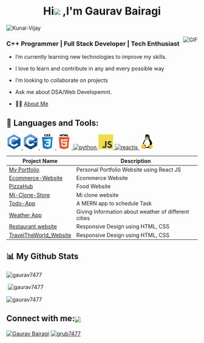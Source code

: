 <h1 align="center"> Hi<img src="https://github.com/TheDudeThatCode/TheDudeThatCode/blob/master/Assets/Hi.gif" width="40">
,I'm Gaurav Bairagi</h1>

<p align="left"> <img src="https://komarev.com/ghpvc/?username=Kunal-Vijay&label=Profile%20views&color=0e75b6&style=flat" alt="Kunal-Vijay" /> </p>
<img align="right" alt="GIF" src="https://github.com/TheDudeThatCode/TheDudeThatCode/blob/master/Assets/Developer.gif" />
<h3>C++ Programmer | Full Stack Developer | Tech Enthusiast</h3>

-  I’m currently learning new technologies to improve my skills. 
-  I love to learn and contribute in any and every possible way
-  I’m looking to collaborate on projects
-  Ask me about DSA/Web Developemnt.

- 👨‍💻 [About Me](https://my-portfolio-r6hi.onrender.com/#Home)

## 🚀 Languages and Tools:
<p align="left"> <a href="https://www.cprogramming.com/" target="_blank"> <img src="https://raw.githubusercontent.com/devicons/devicon/master/icons/c/c-original.svg" alt="c" width="40" height="40"/> </a> <a href="https://www.w3schools.com/cpp/" target="_blank"> <img src="https://raw.githubusercontent.com/devicons/devicon/master/icons/cplusplus/cplusplus-original.svg" alt="cplusplus" width="40" height="40"/> </a> <a href="https://www.w3schools.com/css/" target="_blank"> <img src="https://raw.githubusercontent.com/devicons/devicon/master/icons/css3/css3-original-wordmark.svg" alt="css3" width="40" height="40"/> </a> <a href="https://www.w3.org/html/" target="_blank"> <img src="https://raw.githubusercontent.com/devicons/devicon/master/icons/html5/html5-original-wordmark.svg" alt="html5" width="40" height="40"/> </a> <a href="https://www.python.org/" target="_blank"> <img src="https://upload.wikimedia.org/wikipedia/commons/thumb/c/c3/Python-logo-notext.svg/1024px-Python-logo-notext.svg.png" alt="python" width="40" height="40"/> </a> <a href="https://developer.mozilla.org/en-US/docs/Web/JavaScript" target="_blank"> <img src="https://raw.githubusercontent.com/devicons/devicon/master/icons/javascript/javascript-original.svg" alt="javascript" width="40" height="40"/> </a> <a href="https://reactjs.org/" target="_blank"> <img src="https://cdn.worldvectorlogo.com/logos/react-1.svg" alt="reactjs" width="40" height="40"/> </a>  <a href="https://www.linux.org/" target="_blank"> <img src="https://raw.githubusercontent.com/devicons/devicon/master/icons/linux/linux-original.svg" alt="linux" width="40" height="40"/> </a> </p>

| Project Name | Description |
| ------------- | ------------- |
| [My Portfolio](https://personal-portfolio-teal-ten.vercel.app/)  | Personal Portfolio Website using React JS|
| [Ecommerce-Website](https://ecommerce-backend-6pqj.onrender.com/) | Ecommerce Website |
| [PizzaHub](https://another-food-website.vercel.app/) | Food Website |
| [Mi-Clone-Store](https://mi-store-clone-eta.vercel.app/) | Mi clone website|
| [Todo-App](https://grub-todo-i9ei.onrender.com/login)  | A MERN app to schedule Task|
| [Weather App](https://gaurav7477.github.io/WeatherInformation/)  | Giving Information about weather of different cities|
| [Restaurant website](https://gaurav7477.github.io/Restaurant_Website/)  | Responsive Design using HTML, CSS |
| [TravelTheWorld_Website](https://gaurav7477.github.io/TravelTheWorld_Website/)  | Responsive Design using HTML, CSS  

## 📊 My Github Stats
<p><img align="center"  src="https://github-readme-stats.vercel.app/api/top-langs?username=gaurav7477&show_icons=true&locale=en&layout=compact&theme=dark" alt="gaurav7477" /></p>
<p>&nbsp;<img align="center" src="https://github-readme-stats.vercel.app/api?username=gaurav7477&show_icons=true&locale=en&theme=dark" alt="gaurav7477" /></p>


<p><img align="center" src="https://github-readme-streak-stats.herokuapp.com/?user=gaurav7477&theme=dark" alt="gaurav7477" /></p>

## Connect with me:<img align="center" src="https://github.com/TheDudeThatCode/TheDudeThatCode/blob/master/Assets/Handshake.gif" width="79">
<p align="left">
<a href="https://www.linkedin.com/in/gaurav-bairagi/" target="blank"><img align="center" src="https://raw.githubusercontent.com/rahuldkjain/github-profile-readme-generator/master/src/images/icons/Social/linked-in-alt.svg" alt="Gaurav Bairagi" height="30" width="40" /></a>
<a href="https://twitter.com/GruB7477" target="blank"><img align="center" src="brave://favicon/size/64@1x/https://twitter.com/" alt="grub7477" height="30" width="40" /></a>
</p>
